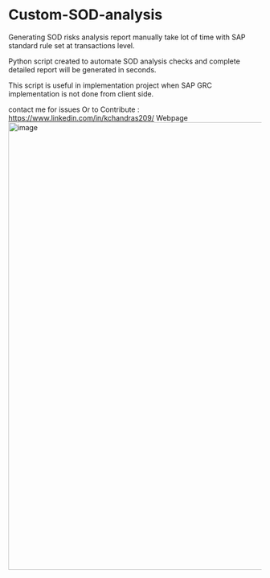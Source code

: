 # Custom-SOD-analysis
Generating SOD risks analysis report manually take lot of time with SAP standard rule set at transactions level. 

Python script created to automate SOD analysis checks and complete detailed report will be generated in seconds.

This script is useful in implementation project when SAP GRC implementation is not done from client side.

contact me for issues Or to Contribute : https://www.linkedin.com/in/kchandras209/
Webpage
<img width="1588" height="891" alt="image" src="https://github.com/user-attachments/assets/e842d298-149f-4e34-90a8-9382d3af8e8c" />
